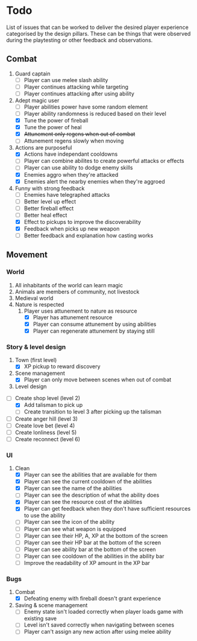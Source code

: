 # Todo
List of issues that can be worked to deliver the desired player experience categorised by the design pillars. These can be things that were observed during the playtesting or other feedback and observations.

## Combat
1. Guard captain
   - [ ] Player can use melee slash ability
   - [ ] Player continues attacking while targeting
   - [ ] Player continues attacking after using ability
2. Adept magic user
   - [ ] Player abilities power have some random element
   - [ ] Player ability randomness is reduced based on their level
   - [x] Tune the power of fireball
   - [x] Tune the power of heal
   - [x] ~~Attunement only regens when out of combat~~
   - [ ] Attunement regens slowly when moving
3. Actions are purposeful
   - [x] Actions have independant cooldowns
   - [ ] Player can combine abilites to create powerful attacks or effects
   - [ ] Player can use ability to dodge enemy skills
   - [x] Enemies aggro when they're attacked
   - [x] Enemies alert the nearby enemies when they're aggroed
4. Funny with strong feedback
   - [ ] Enemies have telegraphed attacks
   - [ ] Better level up effect
   - [ ] Better fireball effect
   - [ ] Better heal effect
   - [x] Effect to pickups to improve the discoverability
   - [x] Feedback when picks up new weapon
   - [ ] Better feedback and explanation how casting works
## Movement

### World
1. All inhabitants of the world can learn magic
2. Animals are members of community, not livestock
3. Medieval world
4. Nature is respected
   1. Player uses attunement to nature as resource
      - [x] Player has attunement resource
      - [x] Player can consume attunement by using abilities
      - [x] Player can regenerate attunement by staying still

### Story & level design
1. Town (first level)
   - [x] XP pickup to reward discovery
2. Scene management
   - [x] Player can only move between scenes when out of combat
 3. Level design
   - [ ] Create shop level (level 2)
     - [x] Add talisman to pick up
     - [ ] Create transition to level 3 after picking up the talisman
   - [ ] Create anger hill (level 3)
   - [ ] Create love bet (level 4)
   - [ ] Create lonliness (level 5)
   - [ ] Create reconnect (level 6)
### UI
1. Clean
   - [x] Player can see the abilities that are available for them
   - [x] Player can see the current cooldown of the abilities
   - [x] Player can see the name of the abilities
   - [ ] Player can see the description of what the ability does
   - [x] Player can see the resource cost of the abilities
   - [x] Player can get feedback when they don't have sufficient resources to use the ability
   - [ ] Player can see the icon of the ability
   - [ ] Player can see what weapon is equipped
   - [ ] Player can see their HP, A, XP at the bottom of the screen
   - [ ] Player can see their HP bar at the bottom of the screen
   - [ ] Player can see ability bar at the bottom of the screen
   - [ ] Player can see cooldown of the abilities in the ability bar
   - [ ] Improve the readability of XP amount in the XP bar

### Bugs
1. Combat
   - [x] Defeating enemy with fireball doesn't grant experience
2. Saving & scene management
   - [ ] Enemy state isn't loaded correctly when player loads game with existing save
   - [ ] Level isn't saved correctly when navigating between scenes
   - [ ] Player can't assign any new action after using melee ability